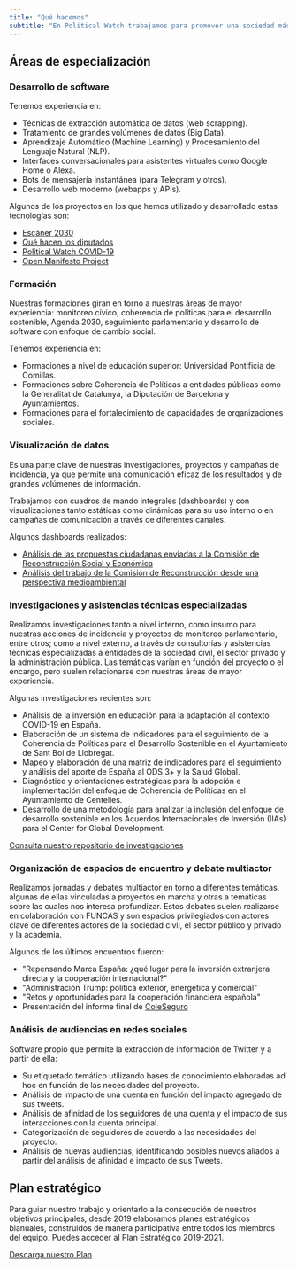 ```yaml
---
title: "Qué hacemos"
subtitle: "En Political Watch trabajamos para promover una sociedad más justa y sostenible, y lo hacemos desde la investigación, el desarrollo de tecnologías y el acompañamiento a empresas, administraciones públicas y organizaciones en sus procesos de innovación y transformación para cumplir con los compromisos de la Agenda 2030."
---
```


<lines-of-work hide-title></lines-of-work>

<md-content>

## Áreas de especialización

### Desarrollo de software

Tenemos experiencia en:

- Técnicas de extracción automática de datos (web scrapping).
- Tratamiento de grandes volúmenes de datos (Big Data).
- Aprendizaje Automático (Machine Learning) y Procesamiento del Lenguaje Natural (NLP).
- Interfaces conversacionales para asistentes virtuales como Google Home o Alexa.
- Bots de mensajería instantánea (para Telegram y otros).
- Desarrollo web moderno (webapps y APIs).

Algunos de los proyectos en los que hemos utilizado y desarrollado estas tecnologías son:

- [Escáner 2030](https://escaner2030.es/)
- [Qué hacen los diputados](https://quehacenlosdiputados.es)
- [Political Watch COVID-19](https://politicalwatch.es/blog/un-ano-covidwatch/)
- [Open Manifesto Project](https://app.openmanifestoproject.org/)

### Formación

Nuestras formaciones giran en torno a nuestras áreas de mayor experiencia: monitoreo cívico, coherencia de políticas para el desarrollo sostenible, Agenda 2030, seguimiento parlamentario y desarrollo de software con enfoque de cambio social.

Tenemos experiencia en:

- Formaciones a nivel de educación superior: Universidad Pontificia de Comillas.
- Formaciones sobre Coherencia de Políticas a entidades públicas como la Generalitat de Catalunya, la Diputación de Barcelona y Ayuntamientos.
- Formaciones para el fortalecimiento de capacidades de organizaciones sociales.

### Visualización de datos

Es una parte clave de nuestras investigaciones, proyectos y campañas de incidencia, ya que permite una comunicación eficaz de los resultados y de grandes volúmenes de información.

Trabajamos con cuadros de mando integrales (dashboards) y con visualizaciones tanto estáticas como dinámicas para su uso interno o en campañas de comunicación a través de diferentes canales.

Algunos dashboards realizados:

- [Análisis de las propuestas ciudadanas enviadas a la Comisión de Reconstrucción Social y Económica](https://datastudio.google.com/u/0/reporting/1EAxsZQY5BSQJn9K-jnplJbtfD9O8AERe/page/yBJUB)
- [Análisis del trabajo de la Comisión de Reconstrucción desde una perspectiva medioambiental](https://datastudio.google.com/u/0/reporting/1-NsNGyyBkau-5SMJ9EG7gxqYg33fnCpT/page/y18WB)

### Investigaciones y asistencias técnicas especializadas

Realizamos investigaciones tanto a nivel interno, como insumo para nuestras acciones de incidencia y proyectos de monitoreo parlamentario, entre otros; como a nivel externo, a través de consultorías y asistencias técnicas especializadas a entidades de la sociedad civil, el sector privado y la administración pública. Las temáticas varían en función del proyecto o el encargo, pero suelen relacionarse con nuestras áreas de mayor experiencia.

Algunas investigaciones recientes son:

- Análisis de la inversión en educación para la adaptación al contexto COVID-19 en España.
- Elaboración de un sistema de indicadores para el seguimiento de la Coherencia de Políticas para el Desarrollo Sostenible en el Ayuntamiento de Sant Boi de Llobregat.
- Mapeo y elaboración de una matriz de indicadores para el seguimiento y análisis del aporte de España al ODS 3+ y la Salud Global.
- Diagnóstico y orientaciones estratégicas para la adopción e implementación del enfoque de Coherencia de Políticas en el Ayuntamiento de Centelles.
- Desarrollo de una metodología para analizar la inclusión del enfoque de desarrollo sostenible en los Acuerdos Internacionales de Inversión (IIAs) para el Center for Global Development.

<a href="/investigaciones" class="c-button c-button--outline">Consulta nuestro repositorio de investigaciones</a>

### Organización de espacios de encuentro y debate multiactor

Realizamos jornadas y debates multiactor en torno a diferentes temáticas, algunas de ellas vinculadas a proyectos en marcha y otras a temáticas sobre las cuales nos interesa profundizar. Estos debates suelen realizarse en colaboración con FUNCAS y son espacios privilegiados con actores clave de diferentes actores de la sociedad civil, el sector público y privado y la academia.

Algunos de los últimos encuentros fueron:

- "Repensando Marca España: ¿qué lugar para la inversión extranjera directa y la cooperación internacional?"
- "Administración Trump: política exterior, energética y comercial"
- "Retos y oportunidades para la cooperación financiera española"
- Presentación del informe final de [ColeSeguro](https://coleseguro.es)

### Análisis de audiencias en redes sociales

Software propio que permite la extracción de información de Twitter y a partir de ella:

- Su etiquetado temático utilizando bases de conocimiento elaboradas ad hoc en función de las necesidades del proyecto.
- Análisis de impacto de una cuenta en función del impacto agregado de sus tweets.
- Análisis de afinidad de los seguidores de una cuenta y el impacto de sus interacciones con la cuenta principal.
- Categorización de seguidores de acuerdo a las necesidades del proyecto.
- Análisis de nuevas audiencias, identificando posibles nuevos aliados a partir del análisis de afinidad e impacto de sus Tweets.

## Plan estratégico

Para guiar nuestro trabajo y orientarlo a la consecución de nuestros objetivos principales, desde 2019 elaboramos planes estratégicos bianuales, construidos de manera participativa entre todos los miembros del equipo. Puedes acceder al Plan Estratégico 2019-2021.

<a href="/documentos/pw-plan-estrategico.pdf" target="_blank" class="c-button c-button--outline">Descarga nuestro Plan</a>

<md-content>
